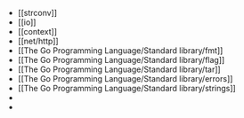 - [[strconv]]
- [[io]]
- [[context]]
- [[net/http]]
- [[The Go Programming Language/Standard library/fmt]]
- [[The Go Programming Language/Standard library/flag]]
- [[The Go Programming Language/Standard library/tar]]
- [[The Go Programming Language/Standard library/errors]]
- [[The Go Programming Language/Standard library/strings]]
-
-